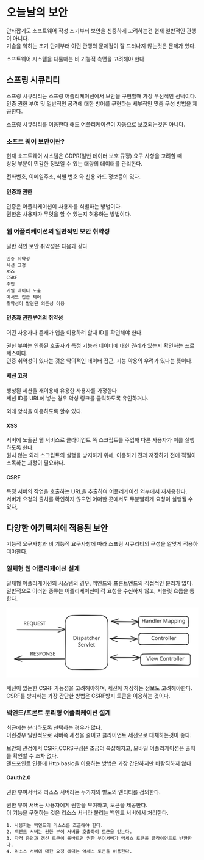 # 오늘날의 보안

안타깝게도 소프트웨어 작성 초기부터 보안을 신중하게 고려하는건 현재 일반적인 관행이 아니다.\
기술을 익히는 초기 단계부터 이런 관행의 문제점이 잘 드러나지 않는것은 문제가 있다.

소프트웨어 시스템을 다룰때는 비 기능적 측면을 고려해야 한다

## 스프링 시큐리티 <a href="#h_1" id="h_1"></a>

스프링 시큐리티는 스프링 어플리케이션에서 보안을 구현할때 가장 우선적인 선택이다.\
인증 권한 부여 및 일반적인 공격에 대한 방어를 구현하는 세부적인 맞춤 구성 방법을 제공한다.

스프링 시큐리티를 이용한다 해도 어플리케이션이 자동으로 보호되는것은 아니다.

### 소프트 웨어 보안이란?

&#x20;현재 소프트웨어 시스템은 GDPR(일반 데이터 보호 규정) 요구 사항을 고려할 때 \
상당 부분이 민감한 정보일 수 있는 대량의 데이터를 관리한다.

전화번호, 이메일주소, 식별 번호 와 신용 카드 정보등이 있다.

#### 인증과 권한

인증은 어플리케이션이 사용자를 식별하는 방법이다.\
권한은 사용자가 무엇을 할 수 있는지 허용하는 방법이다.

### 웹 어플리케이션의 일반적인 보안 취약성

일반 적인 보안 취약성은 다음과 같다

```
인증 취약성
세션 고정
XSS
CSRF
주입
기밀 데이터 노출
메서드 접근 제어
취약성이 발견된 의존성 이용
```

#### 인증과 권한부여의 취약성

어떤 사용자나 존재가 앱을 이용하려 할때 ID를 확인해야 한다.

권한 부여는 인증된 호출자가 특정 기능과 데이터에 대한 권리가 있는지 확인하는 프로세스이다.\
인증 취약성이 있다는 것은 악의적인 데이터 접근, 기능 악용의 우려가 있다는 뜻이다.

#### 세션 고정

생성된 세션을 재이용해 유용한 사용자를 가정한다\
세션 ID를 URL에 넣는 경우 악성 링크를 클릭하도록 유인하거나.

외래 양식을 이용하도록 할수 있다.

#### XSS

서버에 노출된 웹 서비스로 클라이언트 쪽 스크립트를 주입해 다른 사용자가 이를 실행하도록 한다.\
원치 않는 외래 스크립트의 실행을 방지하기 위해, 이용하기 전과 저장하기 전에 적절이 소독하는 과정이 필요하다.

#### CSRF

특정 서버의 작업을 호출하는 URL을 추출하여 어플리케이션 외부에서 재사용한다.\
서버가 요청의 출처를 확인하지 않으면 어떠한 곳에서도 무분별하게 요청이 실행될 수 있다,

## 다양한 아키텍처에 적용된 보안

기능적 요구사항과 비 기능적 요구사항에 따라 스프링 시큐리티의 구성을 알맞게 적용하여야한다.

### 일체형 웹 어플리케이션 설계

일체형 어플리케이션의 시스템의 경우, 백엔드와 프론트엔드의 직접적인 분리가 없다.\
일반적으로 이러한 종류는 어플리케이션이 각 요청을 수신하지 않고, 서블릿 흐름을 통한다.

<img src="../../../.gitbook/assets/file.excalidraw (39).svg" alt="" class="gitbook-drawing">

세션이 있는한 CSRF 가능성을 고려해야하며, 세션에 저장하는 정보도 고려해야한다.\
CSRF를 방지하는 가장 간단한 방법은 CSRF방지 토큰을 이용하는 것이다.

### 백엔드/프론트 분리형 어플리케이션 설계

최근에는 분리하도록 선택하는 경우가 많다.\
이런경우 일반적으로 서버쪽 세션을 줄이고 클라이언트 세션으로 대체하는것이 좋다.

보안의 관점에서 CSRF,CORS구성은 조금더 복잡해지고, 모바일 어플리케이션은 출처를 확인할 수 조차 없다.\
엔드포인트 인증에 Http basic을 이용하는 방법은 가장 간단하지만 바람직하지 않다

#### Oauth2.0

권한 부여서버와 리소스 서버라는 두가지의 별도의 엔티티를 정의한다.

권한 부여 서버는 사용자에게 권한을 부여하고, 토큰을 제공한다.\
이 기능을 구현하는 것은 리소스 서버라 불리는 백엔드 서버에서 처리한다.

```
1. 사용자는 백엔드의 리소스를 호출해야 한다.
2. 백엔드 서버는 권한 부여 서버를 호출하여 토큰을 얻는다.
3. 자격 증명과 갱신 토큰이 올바르면 권한 부여서버가 액세스 토큰을 클라이언트로 반환한다.
4. 리소스 서버에 대한 요청 헤더는 액세스 토큰을 이용한다.
```

